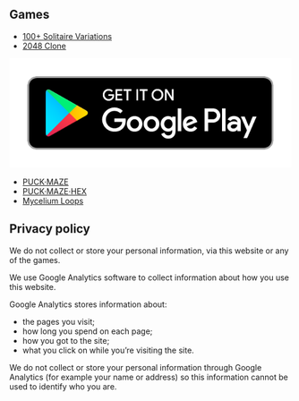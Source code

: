 
## Games

* [100+ Solitaire Variations](https://oddstream.games/Solitaire/index.html)
* [2048 Clone](https://oddstream.games/Soltz/Soltz.html)

![Google Play Logo](/google-play-badge.png)

* [PUCK·MAZE](https://play.google.com/store/apps/details?id=com.oddstream.puckmaze)
* [PUCK·MAZE·HEX](https://play.google.com/store/apps/details?id=com.oddstream.puckmazehex)
* [Mycelium Loops](https://play.google.com/store/apps/details?id=com.oddstream.mycelium)

## Privacy policy

We do not collect or store your personal information, via this website or any of the games.

We use Google Analytics software to collect information about how you use this website.

Google Analytics stores information about:

- the pages you visit;
- how long you spend on each page;
- how you got to the site;
- what you click on while you’re visiting the site.

We do not collect or store your personal information through Google Analytics (for example your name or address) so this information cannot be used to identify who you are.
